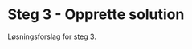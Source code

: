 # Steg 3 - Opprette solution

Løsningsforslag for [steg 3](https://github.com/nrkno/dotnetskolen/tree/net9/main?tab=readme-ov-file#steg-3---opprette-solution).
